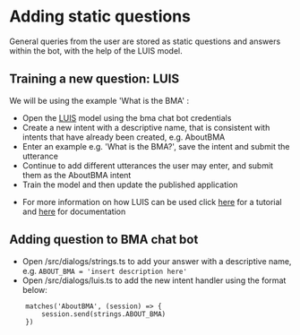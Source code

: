 # Adding static questions

General queries from the user are stored as static questions and answers within the bot, with the help of the LUIS model.

## Training a new question: LUIS

We will be using the example 'What is the BMA' :
- Open the [LUIS](https://www.luis.ai/) model using the bma chat bot credentials
- Create a new intent with a descriptive name, that is consistent with intents that have already been created, e.g. AboutBMA
- Enter an example e.g. 'What is the BMA?', save the intent and submit the utterance
- Continue to add different utterances the user may enter, and submit them as the AboutBMA intent
- Train the model and then update the published application

* For more information on how LUIS can be used click [here](https://www.luis.ai/Help) for a tutorial and [here](https://www.microsoft.com/cognitive-services/en-us/luis-api/documentation/home) for documentation

## Adding question to BMA chat bot 

- Open /src/dialogs/strings.ts to add your answer with a descriptive name, e.g. `ABOUT_BMA = 'insert description here'` 
- Open /src/dialogs/luis.ts to add the new intent handler using the format below:

```
    matches('AboutBMA', (session) => {
        session.send(strings.ABOUT_BMA)
    })
```



